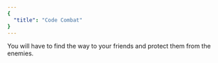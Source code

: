 ```yaml
---
{
  "title": "Code Combat"
}
---
```


You will have to find the way to your friends and protect them from the enemies.
